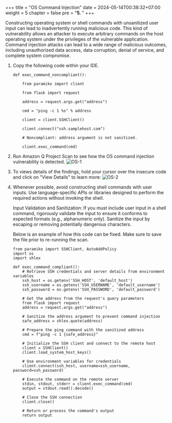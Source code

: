 +++
title = "OS Command Injection"
date = 2024-05-14T00:38:32+07:00
weight = 5
chapter = false
pre = "<b>5. </b>"
+++

Constructing operating system or shell commands with unsanitized user input can lead to inadvertently running malicious code. This kind of vulnerability allows an attacker to execute arbitrary commands on the host operating system under the privileges of the vulnerable application. Command injection attacks can lead to a wide range of malicious outcomes, including unauthorized data access, data corruption, denial of service, and complete system compromise.

1. Copy the following code within your IDE.

   ```
   def exec_command_noncompliant():

       from paramiko import client

       from flask import request

       address = request.args.get("address")

       cmd = "ping -c 1 %s" % address

       client = client.SSHClient()

       client.connect("ssh.samplehost.com")

       # Noncompliant: address argument is not sanitized.

       client.exec_command(cmd)
   ```

2. Run Amazon Q Project Scan to see how the OS command injection vulnerability is detected.
   ![OS-1](/images/5/OS-1.png?width=90pc)

3. To views details of the findings, hold your cursor over the insecure code and click on "View Details" to learn more:
   ![OS-2](/images/5/OS-2.png?width=90pc)
4. Whenever possible, avoid constructing shell commands with user inputs. Use language-specific APIs or libraries designed to perform the required actions without invoking the shell.

   Input Validation and Sanitization: If you must include user input in a shell command, rigorously validate the input to ensure it conforms to expected formats (e.g., alphanumeric only). Sanitize the input by escaping or removing potentially dangerous characters.

   Below is an example of how this code can be fixed. Make sure to save the file prior to re-running the scan.

   ```
   from paramiko import SSHClient, AutoAddPolicy
   import os
   import shlex

   def exec_command_compliant():
       # Retrieve SSH credentials and server details from environment variables
       ssh_host = os.getenv('SSH_HOST', 'default_host')
       ssh_username = os.getenv('SSH_USERNAME', 'default_username')
       ssh_password = os.getenv('SSH_PASSWORD', 'default_password')

       # Get the address from the request's query parameters
       from flask import request
       address = request.args.get("address")

       # Sanitize the address argument to prevent command injection
       safe_address = shlex.quote(address)

       # Prepare the ping command with the sanitized address
       cmd = f"ping -c 1 {safe_address}"

       # Initialize the SSH client and connect to the remote host
       client = SSHClient()
       client.load_system_host_keys()

       # Use environment variables for credentials
       client.connect(ssh_host, username=ssh_username, password=ssh_password)

       # Execute the command on the remote server
       stdin, stdout, stderr = client.exec_command(cmd)
       output = stdout.read().decode()

       # Close the SSH connection
       client.close()

       # Return or process the command's output
       return output
   ```
